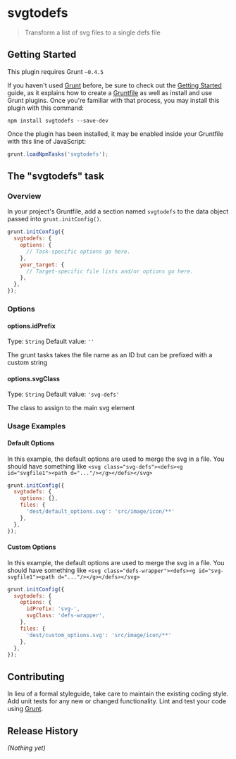# svgtodefs

> Transform a list of svg files to a single defs file

## Getting Started
This plugin requires Grunt `~0.4.5`

If you haven't used [Grunt](http://gruntjs.com/) before, be sure to check out the [Getting Started](http://gruntjs.com/getting-started) guide, as it explains how to create a [Gruntfile](http://gruntjs.com/sample-gruntfile) as well as install and use Grunt plugins. Once you're familiar with that process, you may install this plugin with this command:

```shell
npm install svgtodefs --save-dev
```

Once the plugin has been installed, it may be enabled inside your Gruntfile with this line of JavaScript:

```js
grunt.loadNpmTasks('svgtodefs');
```

## The "svgtodefs" task

### Overview
In your project's Gruntfile, add a section named `svgtodefs` to the data object passed into `grunt.initConfig()`.

```js
grunt.initConfig({
  svgtodefs: {
    options: {
      // Task-specific options go here.
    },
    your_target: {
      // Target-specific file lists and/or options go here.
    },
  },
});
```

### Options

#### options.idPrefix
Type: `String`
Default value: `''`

The grunt tasks takes the file name as an ID but can be prefixed with a custom string

#### options.svgClass
Type: `String`
Default value: `'svg-defs'`

The class to assign to the main svg element

### Usage Examples

#### Default Options
In this example, the default options are used to merge the svg in a file. You should have something like `<svg class="svg-defs"><defs><g id="svgfile1"><path d="..."/></g></defs></svg>`

```js
grunt.initConfig({
  svgtodefs: {
    options: {},
    files: {
      'dest/default_options.svg': 'src/image/icon/**'
    },
  },
});
```

#### Custom Options
In this example, the default options are used to merge the svg in a file. You should have something like `<svg class="defs-wrapper"><defs><g id="svg-svgfile1"><path d="..."/></g></defs></svg>`

```js
grunt.initConfig({
  svgtodefs: {
    options: {
      idPrefix: 'svg-',
      svgClass: 'defs-wrapper',
    },
    files: {
      'dest/custom_options.svg': 'src/image/icon/**'
    },
  },
});
```

## Contributing
In lieu of a formal styleguide, take care to maintain the existing coding style. Add unit tests for any new or changed functionality. Lint and test your code using [Grunt](http://gruntjs.com/).

## Release History
_(Nothing yet)_
